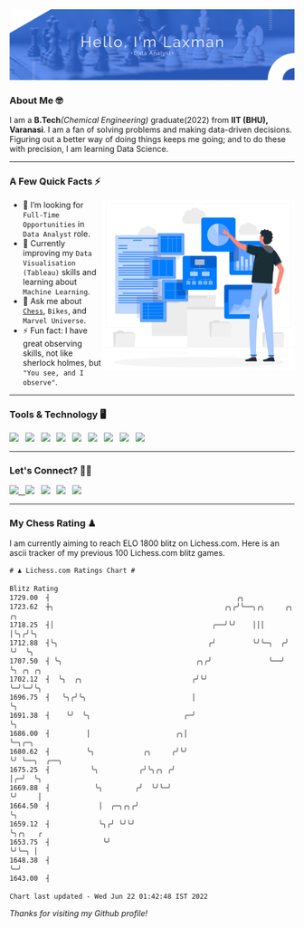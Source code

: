   <img src= "https://github.com/Laxman-Lakhan/Laxman-Lakhan/blob/master/Assets/Hello.png">

### About Me 🤓

I am a **B.Tech**_(Chemical Engineering)_ graduate(2022) from **IIT (BHU), Varanasi**. I am a fan of solving problems and making data-driven decisions. Figuring out a better way of doing things keeps me going; and to do these with precision, I am learning Data Science.

---

### A Few Quick Facts ⚡️
<img align="right" alt="Coding" width="340" src="https://github.com/Laxman-Lakhan/Laxman-Lakhan/blob/master/Assets/Data_Vector.jpg">   

- 🤝 I’m looking for `Full-Time Opportunities` in `Data Analyst` role.
- 📖 Currently improving my `Data Visualisation (Tableau)` skills and learning about `Machine Learning`.
- 💬 Ask me about [`Chess`](https://lichess.org/@/YourKingIsInDanger), `Bikes`, and `Marvel Universe`.
- ⚡️ Fun fact: I have great observing skills, not like sherlock holmes, but `"You see, and I observe"`.

---
### Tools & Technology 🖥

<img src="https://img.shields.io/badge/Python-white?logo=Python&logoColor=ColorName&style=ShieldStyle" /> &nbsp;
<img src="https://img.shields.io/badge/MySQL-white?logo=MySQL&logoColor=ColorName&style=ShieldStyle" /> &nbsp;
<img src="https://img.shields.io/badge/Tableau-white?logo=Tableau&logoColor=ColorName&style=ShieldStyle" /> &nbsp;
<img src="https://img.shields.io/badge/Advance Excel-white?logo=Microsoft+Excel&logoColor=196F3D&style=ShieldStyle" /> &nbsp;
<img src="https://img.shields.io/badge/Google Analytics-white?logo=Google+Analytics&logoColor=ColorName&style=ShieldStyle" /> &nbsp;
<img src="https://img.shields.io/badge/Jupyter-white?logo=Jupyter&logoColor=ColorName&style=ShieldStyle" /> &nbsp;
<img src="https://img.shields.io/badge/pandas-white?logo=Pandas&logoColor=000080&style=ShieldStyle" /> &nbsp;
<img src="https://img.shields.io/badge/numpy-white?logo=Numpy&logoColor=85C1E9&style=ShieldStyle" /> &nbsp;
<img src="https://img.shields.io/badge/scikit learn-white?logo=Scikit+Learn&logoColor=ColorName&style=ShieldStyle" /> &nbsp;



---

### Let's Connect? 🫳🏻

<a href="mailto:laxmansingh.lakhan@gmail.com"> <img src="https://img.icons8.com/fluent/48/000000/gmail.png" width="3.5%"/> &nbsp;
[<img src="https://img.icons8.com/color/48/000000/linkedin.png" width="3.5%"/>](https://www.linkedin.com/in/laxman-lakhan/)  &nbsp;
[<img src="https://img.icons8.com/fluent/48/000000/facebook-new.png" width="3.5%"/>](https://www.facebook.com/s.laxmanlakhan/)  &nbsp;
[<img src="https://img.icons8.com/fluent/48/000000/instagram-new.png" width="3.5%"/>](https://www.instagram.com/laxman.lakhan/)  &nbsp;
[<img src="https://img.icons8.com/color/48/000000/twitter.png" width="3.5%"/>](https://twitter.com/laxman__lakhan)  &nbsp;

 ---
  
### My Chess Rating ♟
  
I am currently aiming to reach ELO 1800 blitz on Lichess.com. Here is an ascii tracker of my previous 100 Lichess.com blitz games.

  ```
  # ♟︎ Lichess.com Ratings Chart #
  
  Blitz Rating
 1729.00  ┤                                              ╭╮
 1723.62  ┼╮                                          ╭╮╭╯╰──╮╭╮     ╭╮  ╭╮
 1718.25  ┤│                                       ╭──╯╰╯    │││     │╰╮╭╯╰╮
 1712.88  ┤╰╮                                     ╭╯         ╰╯╰─╮  ╭╯ ╰╯  ╰╮
 1707.50  ┤ ╰╮                                 ╭╮╭╯              ╰──╯       ╰╮ ╭╮ ╭╮
 1702.12  ┤  ╰╮  ╭╮                           ╭╯╰╯                           ╰─╯╰─╯╰╮
 1696.75  ┤   ╰╮╭╯╰╮                          │                                     ╰╮
 1691.38  ┤    ╰╯  ╰╮                       ╭─╯                                      ╰╮
 1686.00  ┤         │                     ╭╮│                                         ╰─╮╭─╮
 1680.62  ┤         ╰╮            ╭╮     ╭╯╰╯                                           ╰╯ ╰──╮  ╭──╮
 1675.25  ┤          ╰╮          ╭╯╰╮╭╮ ╭╯                                                    │╭─╯  ╰╮
 1669.88  ┤           ╰╮        ╭╯  ╰╯╰─╯                                                     ╰╯     │
 1664.50  ┤            │  ╭─╮╭╮╭╯                                                                    ╰╮
 1659.12  ┤            ╰╮╭╯ ╰╯╰╯                                                                      ╰╮╭╮   ╭
 1653.75  ┤             ╰╯                                                                             ╰╯╰─╮ │
 1648.38  ┤                                                                                                ╰─╯
 1643.00  ┤

Chart last updated - Wed Jun 22 01:42:48 IST 2022  
  ```
  
  
*Thanks for visiting my Github profile!*

